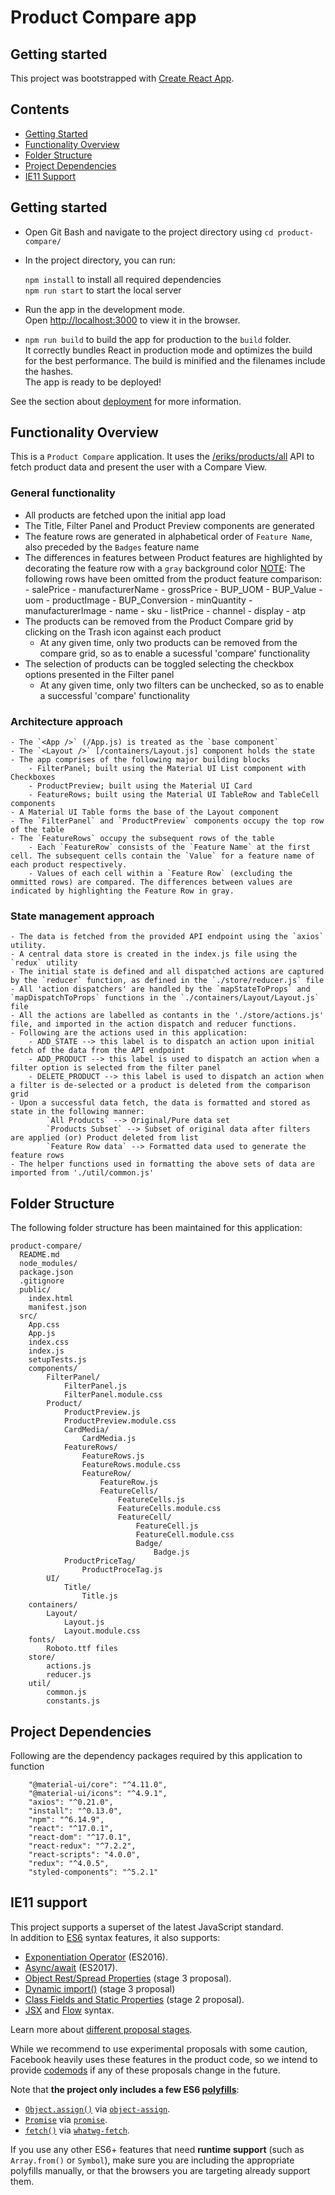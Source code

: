 # Product Compare app

## Getting started
This project was bootstrapped with [Create React App](https://github.com/facebook/create-react-app).

## Contents
- [Getting Started](#getting-started)
- [Functionality Overview](#functionality-overview)
- [Folder Structure](#folder-structure)
- [Project Dependencies](#project-dependencies)
- [IE11 Support](#supported-language-features-and-polyfills)


## Getting started

- Open Git Bash and navigate to the project directory using `cd product-compare/`

- In the project directory, you can run:

    `npm install` to install all required dependencies<br>
    `npm run start` to start the local server


- Run the app in the development mode.\
    Open [http://localhost:3000](http://localhost:3000) to view it in the browser.

- `npm run build` to build the app for production to the `build` folder.\
    It correctly bundles React in production mode and optimizes the build for the best performance.
    The build is minified and the filenames include the hashes.\
    The app is ready to be deployed!

See the section about [deployment](https://facebook.github.io/create-react-app/docs/deployment) for more information.

## Functionality Overview

This is a `Product Compare` application.
It uses the [/eriks/products/all](https://5f993a3050d84900163b845a.mockapi.io/eriks/products/all) API to fetch product data and present the user with a Compare View.


### General functionality
- All products are fetched upon the initial app load
- The Title, Filter Panel and Product Preview components are generated
- The feature rows are generated in alphabetical order of `Feature Name`, also preceded by the `Badges` feature name
- The differences in features between Product features are highlighted by decorating the feature row with a `gray` background color
    <u>NOTE</u>: The following rows have been omitted from the product feature comparison:
        - salePrice
        - manufacturerName
        - grossPrice
        - BUP_UOM
        - BUP_Value
        - uom
        - productImage
        - BUP_Conversion
        - minQuantity
        - manufacturerImage
        - name
        - sku
        - listPrice
        - channel
        - display
        - atp
- The products can be removed from the Product Compare grid by clicking on the Trash icon against each product
    - At any given time, only two products can be removed from the compare grid, so as to enable a sucessful 'compare' functionality
- The selection of products can be toggled selecting the checkbox options presented in the Filter panel
    - At any given time, only two filters can be unchecked, so as to enable a successful 'compare' functionality


### Architecture approach

    - The `<App />` (/App.js) is treated as the `base component`
    - The `<Layout />` [/containers/Layout.js] component holds the state
    - The app comprises of the following major building blocks
        - FilterPanel; built using the Material UI List component with Checkboxes
        - ProductPreview; built using the Material UI Card
        - FeatureRows; built using the Material UI TableRow and TableCell components
    - A Material UI Table forms the base of the Layout component
    - The `FilterPanel` and `ProductPreview` components occupy the top row of the table
    - The `FeatureRows` occupy the subsequent rows of the table
        - Each `FeatureRow` consists of the `Feature Name` at the first cell. The subsequent cells contain the `Value` for a feature name of each product respectively.
        - Values of each cell within a `Feature Row` (excluding the ommitted rows) are compared. The differences between values are indicated by highlighting the Feature Row in gray.



### State management approach
    
    - The data is fetched from the provided API endpoint using the `axios` utility.
    - A central data store is created in the index.js file using the `redux` utility
    - The initial state is defined and all dispatched actions are captured by the `reducer` function, as defined in the `./store/reducer.js` file
    - All 'action dispatchers' are handled by the `mapStateToProps` and `mapDispatchToProps` functions in the `./containers/Layout/Layout.js` file
    - All the actions are labelled as contants in the './store/actions.js' file, and imported in the action dispatch and reducer functions.
    - Following are the actions used in this application:
        - ADD_STATE --> this label is to dispatch an action upon initial fetch of the data from the API endpoint
        - ADD_PRODUCT --> this label is used to dispatch an action when a filter option is selected from the filter panel
        - DELETE_PRODUCT --> this label is used to dispatch an action when a filter is de-selected or a product is deleted from the comparison grid
    - Upon a successful data fetch, the data is formatted and stored as state in the following manner:
            `All Products` --> Original/Pure data set
            `Products Subset` --> Subset of original data after filters are applied (or) Product deleted from list
            `Feature Row data` --> Formatted data used to generate the feature rows
    - The helper functions used in formatting the above sets of data are imported from './util/common.js'



## Folder Structure

The following folder structure has been maintained for this application:

```
product-compare/
  README.md
  node_modules/
  package.json
  .gitignore
  public/
    index.html
    manifest.json
  src/
    App.css
    App.js
    index.css
    index.js
    setupTests.js
    components/
        FilterPanel/
            FilterPanel.js
            FilterPanel.module.css
        Product/
            ProductPreview.js
            ProductPreview.module.css
            CardMedia/
                CardMedia.js
            FeatureRows/
                FeatureRows.js
                FeatureRows.module.css
                FeatureRow/
                    FeatureRow.js
                    FeatureCells/
                        FeatureCells.js
                        FeatureCells.module.css
                        FeatureCell/
                            FeatureCell.js
                            FeatureCell.module.css
                            Badge/
                                Badge.js
            ProductPriceTag/
                ProductProceTag.js
        UI/
            Title/
                Title.js
    containers/
        Layout/
            Layout.js
            Layout.module.css
    fonts/
        Roboto.ttf files
    store/
        actions.js
        reducer.js
    util/
        common.js
        constants.js
```


## Project Dependencies
Following are the dependency packages required by this application to function

```
    "@material-ui/core": "^4.11.0",
    "@material-ui/icons": "^4.9.1",
    "axios": "^0.21.0",
    "install": "^0.13.0",
    "npm": "^6.14.9",
    "react": "^17.0.1",
    "react-dom": "^17.0.1",
    "react-redux": "^7.2.2",
    "react-scripts": "4.0.0",
    "redux": "^4.0.5",
    "styled-components": "^5.2.1"
```


## IE11 support

This project supports a superset of the latest JavaScript standard.<br>
In addition to [ES6](https://github.com/lukehoban/es6features) syntax features, it also supports:

* [Exponentiation Operator](https://github.com/rwaldron/exponentiation-operator) (ES2016).
* [Async/await](https://github.com/tc39/ecmascript-asyncawait) (ES2017).
* [Object Rest/Spread Properties](https://github.com/sebmarkbage/ecmascript-rest-spread) (stage 3 proposal).
* [Dynamic import()](https://github.com/tc39/proposal-dynamic-import) (stage 3 proposal)
* [Class Fields and Static Properties](https://github.com/tc39/proposal-class-public-fields) (stage 2 proposal).
* [JSX](https://facebook.github.io/react/docs/introducing-jsx.html) and [Flow](https://flowtype.org/) syntax.

Learn more about [different proposal stages](https://babeljs.io/docs/plugins/#presets-stage-x-experimental-presets-).

While we recommend to use experimental proposals with some caution, Facebook heavily uses these features in the product code, so we intend to provide [codemods](https://medium.com/@cpojer/effective-javascript-codemods-5a6686bb46fb) if any of these proposals change in the future.

Note that **the project only includes a few ES6 [polyfills](https://en.wikipedia.org/wiki/Polyfill)**:

* [`Object.assign()`](https://developer.mozilla.org/en/docs/Web/JavaScript/Reference/Global_Objects/Object/assign) via [`object-assign`](https://github.com/sindresorhus/object-assign).
* [`Promise`](https://developer.mozilla.org/en-US/docs/Web/JavaScript/Reference/Global_Objects/Promise) via [`promise`](https://github.com/then/promise).
* [`fetch()`](https://developer.mozilla.org/en/docs/Web/API/Fetch_API) via [`whatwg-fetch`](https://github.com/github/fetch).

If you use any other ES6+ features that need **runtime support** (such as `Array.from()` or `Symbol`), make sure you are including the appropriate polyfills manually, or that the browsers you are targeting already support them.

